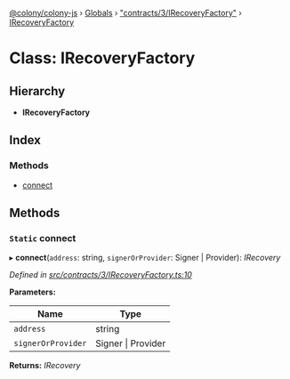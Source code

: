 [@colony/colony-js](../README.md) › [Globals](../globals.md) › ["contracts/3/IRecoveryFactory"](../modules/_contracts_3_irecoveryfactory_.md) › [IRecoveryFactory](_contracts_3_irecoveryfactory_.irecoveryfactory.md)

# Class: IRecoveryFactory

## Hierarchy

* **IRecoveryFactory**

## Index

### Methods

* [connect](_contracts_3_irecoveryfactory_.irecoveryfactory.md#static-connect)

## Methods

### `Static` connect

▸ **connect**(`address`: string, `signerOrProvider`: Signer | Provider): *IRecovery*

*Defined in [src/contracts/3/IRecoveryFactory.ts:10](https://github.com/JoinColony/colonyJS/blob/2830301/src/contracts/3/IRecoveryFactory.ts#L10)*

**Parameters:**

Name | Type |
------ | ------ |
`address` | string |
`signerOrProvider` | Signer &#124; Provider |

**Returns:** *IRecovery*
